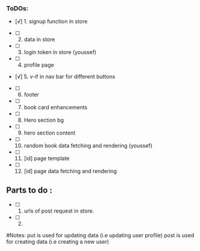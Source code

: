 ### ToDOs: 
- [√] 1. signup function in store 
- [ ] 2. data in store
- [ ] 3. login token in store (youssef)
- [ ] 4. profile page 
- [√] 5. v-if in nav bar for different buttons
- [ ] 6. footer
- [ ] 7. book card enhancements
- [ ] 8. Hero section bg
- [ ] 9. hero section content 
- [ ] 10. random book data fetching and rendering (youssef)
- [ ] 11. [id] page template 
- [ ] 12. [id] page data fetching and rendering


## Parts to do : 
- [ ] 1. urls of post request in store. 
- [ ] 2. 

#Notes: 
put is used for updating data (i.e updating user profile)
post is used for creating data (i.e creating a new user)
